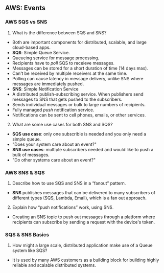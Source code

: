 ## AWS: Events

### AWS SQS vs SNS
1. What is the difference between SQS and SNS?
- Both are important components for distributed, scalable, and large cloud-based apps. 
- **SQS**: Simple Queue Service. 
- Queueing service for message processing. 
- Recipients have to *poll* SQS to receieve messages. 
- Messages can be stored for a short duration of time (14 days max).
- Can't be received by multiple receivers at the same time. 
- Polling can cause latency in message delivery, unlike SNS where messages are immediately pushed. 
- **SNS**: Simple Notification Service 
- A distributed publish-subscribing service. When publishers send messages to SNS that gets pushed to the subscribers. 
- Sends individual messages or bulk to large numbers of recipients. 
- Fully managed *push* notification service. 
- Notifications can be sent to cell phones, emails, or other services.

2. What are some use cases for both SNS and SQS?
- **SQS use case**: only one subscrible is needed and you only need a simple queue. 
- "Does your system care about an event?"
- **SNS use cases**: multiple subscribers needed and would like to push a bulk of messages. 
- "Do other systems care about an event?"

### AWS SNS & SQS
1. Describe how to use SQS and SNS in a “fanout” pattern.
- **SNS** publishes messages that can be delivered to many subscribers of different types (SQS, Lambda, Email), which is a fan out approach. 
2. Explain how “push notifications” work, using SNS.
- Creating an SNS topic to push out messages through a platform where recipients can subscribe by sending a request with the device's token. 

### SQS & SNS Basics
1. How might a large scale, distributed application make use of a Queue system like SQS?
- It is used by many AWS customers as a building block for building highly reliable and scalable distributed systems. 